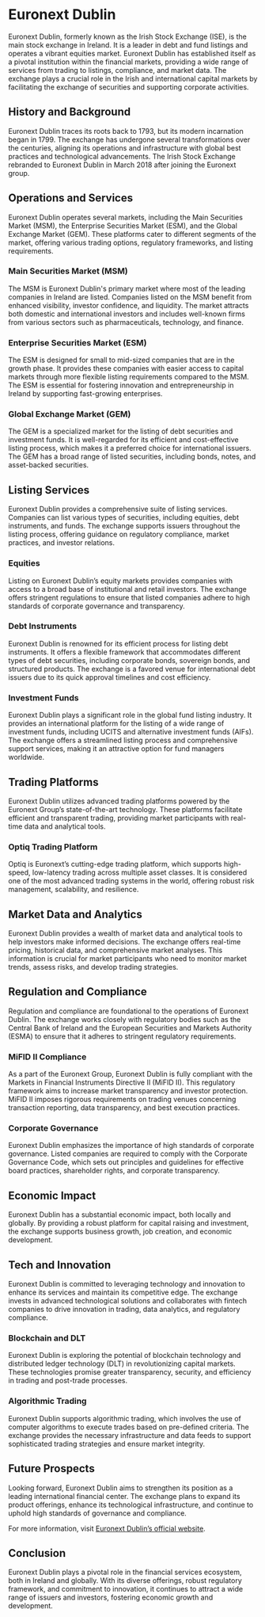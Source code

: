 # Euronext Dublin

Euronext Dublin, formerly known as the Irish Stock Exchange (ISE), is the main stock exchange in Ireland. It is a leader in debt and fund listings and operates a vibrant equities market. Euronext Dublin has established itself as a pivotal institution within the financial markets, providing a wide range of services from trading to listings, compliance, and market data. The exchange plays a crucial role in the Irish and international capital markets by facilitating the exchange of securities and supporting corporate activities.

## History and Background
Euronext Dublin traces its roots back to 1793, but its modern incarnation began in 1799. The exchange has undergone several transformations over the centuries, aligning its operations and infrastructure with global best practices and technological advancements. The Irish Stock Exchange rebranded to Euronext Dublin in March 2018 after joining the Euronext group.

## Operations and Services
Euronext Dublin operates several markets, including the Main Securities Market (MSM), the Enterprise Securities Market (ESM), and the Global Exchange Market (GEM). These platforms cater to different segments of the market, offering various trading options, regulatory frameworks, and listing requirements.

### Main Securities Market (MSM)
The MSM is Euronext Dublin's primary market where most of the leading companies in Ireland are listed. Companies listed on the MSM benefit from enhanced visibility, investor confidence, and liquidity. The market attracts both domestic and international investors and includes well-known firms from various sectors such as pharmaceuticals, technology, and finance.

### Enterprise Securities Market (ESM)
The ESM is designed for small to mid-sized companies that are in the growth phase. It provides these companies with easier access to capital markets through more flexible listing requirements compared to the MSM. The ESM is essential for fostering innovation and entrepreneurship in Ireland by supporting fast-growing enterprises.

### Global Exchange Market (GEM)
The GEM is a specialized market for the listing of debt securities and investment funds. It is well-regarded for its efficient and cost-effective listing process, which makes it a preferred choice for international issuers. The GEM has a broad range of listed securities, including bonds, notes, and asset-backed securities.

## Listing Services
Euronext Dublin provides a comprehensive suite of listing services. Companies can list various types of securities, including equities, debt instruments, and funds. The exchange supports issuers throughout the listing process, offering guidance on regulatory compliance, market practices, and investor relations.

### Equities
Listing on Euronext Dublin’s equity markets provides companies with access to a broad base of institutional and retail investors. The exchange offers stringent regulations to ensure that listed companies adhere to high standards of corporate governance and transparency. 

### Debt Instruments
Euronext Dublin is renowned for its efficient process for listing debt instruments. It offers a flexible framework that accommodates different types of debt securities, including corporate bonds, sovereign bonds, and structured products. The exchange is a favored venue for international debt issuers due to its quick approval timelines and cost efficiency.

### Investment Funds
Euronext Dublin plays a significant role in the global fund listing industry. It provides an international platform for the listing of a wide range of investment funds, including UCITS and alternative investment funds (AIFs). The exchange offers a streamlined listing process and comprehensive support services, making it an attractive option for fund managers worldwide.

## Trading Platforms
Euronext Dublin utilizes advanced trading platforms powered by the Euronext Group’s state-of-the-art technology. These platforms facilitate efficient and transparent trading, providing market participants with real-time data and analytical tools.

### Optiq Trading Platform
Optiq is Euronext’s cutting-edge trading platform, which supports high-speed, low-latency trading across multiple asset classes. It is considered one of the most advanced trading systems in the world, offering robust risk management, scalability, and resilience.

## Market Data and Analytics
Euronext Dublin provides a wealth of market data and analytical tools to help investors make informed decisions. The exchange offers real-time pricing, historical data, and comprehensive market analyses. This information is crucial for market participants who need to monitor market trends, assess risks, and develop trading strategies.

## Regulation and Compliance
Regulation and compliance are foundational to the operations of Euronext Dublin. The exchange works closely with regulatory bodies such as the Central Bank of Ireland and the European Securities and Markets Authority (ESMA) to ensure that it adheres to stringent regulatory requirements.

### MiFID II Compliance
As a part of the Euronext Group, Euronext Dublin is fully compliant with the Markets in Financial Instruments Directive II (MiFID II). This regulatory framework aims to increase market transparency and investor protection. MiFID II imposes rigorous requirements on trading venues concerning transaction reporting, data transparency, and best execution practices.

### Corporate Governance
Euronext Dublin emphasizes the importance of high standards of corporate governance. Listed companies are required to comply with the Corporate Governance Code, which sets out principles and guidelines for effective board practices, shareholder rights, and corporate transparency.

## Economic Impact
Euronext Dublin has a substantial economic impact, both locally and globally. By providing a robust platform for capital raising and investment, the exchange supports business growth, job creation, and economic development. 

## Tech and Innovation
Euronext Dublin is committed to leveraging technology and innovation to enhance its services and maintain its competitive edge. The exchange invests in advanced technological solutions and collaborates with fintech companies to drive innovation in trading, data analytics, and regulatory compliance.

### Blockchain and DLT
Euronext Dublin is exploring the potential of blockchain technology and distributed ledger technology (DLT) in revolutionizing capital markets. These technologies promise greater transparency, security, and efficiency in trading and post-trade processes.

### Algorithmic Trading
Euronext Dublin supports algorithmic trading, which involves the use of computer algorithms to execute trades based on pre-defined criteria. The exchange provides the necessary infrastructure and data feeds to support sophisticated trading strategies and ensure market integrity.

## Future Prospects
Looking forward, Euronext Dublin aims to strengthen its position as a leading international financial center. The exchange plans to expand its product offerings, enhance its technological infrastructure, and continue to uphold high standards of governance and compliance.

For more information, visit [Euronext Dublin’s official website](https://www.euronext.com/en/markets/dublin).

## Conclusion
Euronext Dublin plays a pivotal role in the financial services ecosystem, both in Ireland and globally. With its diverse offerings, robust regulatory framework, and commitment to innovation, it continues to attract a wide range of issuers and investors, fostering economic growth and development.